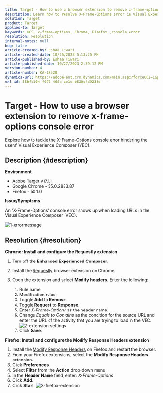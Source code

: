 ```yaml
---
title: Target - How to use a browser extension to remove x-frame-options console error
description: Learn how to resolve X-Frame-Options error in Visual Experience Composer (VEC), ensuring smooth URL loading for seamless content integration.
solution: Target
product: Target
applies-to: Target
keywords: KCS, x-frame-options, Chrome, Firefox ,console error
resolution: Resolution
internal-notes: null
bug: false
article-created-by: Eshaa Tiwari
article-created-date: 10/25/2023 5:13:25 PM
article-published-by: Eshaa Tiwari
article-published-date: 10/27/2023 2:39:12 PM
version-number: 4
article-number: KA-17520
dynamics-url: https://adobe-ent.crm.dynamics.com/main.aspx?forceUCI=1&pagetype=entityrecord&etn=knowledgearticle&id=d11f76cc-5973-ee11-9ae7-6045bd0063aa
exl-id: 55bfb104-f078-468a-ae1e-b520c4d923fe
---
```

# Target - How to use a browser extension to remove x-frame-options console error


Explore how to tackle the X-Frame-Options console error hindering the users' Visual Experience Composer (VEC).

## Description {#description}


<b>Environment</b>

- Adobe Target v17.1.1
- Google Chrome - 55.0.2883.87
- Firefox - 50.1.0


<b>Issue/Symptoms</b>

An 'X-Frame-Options' console error shows up when loading URLs in the Visual Experience Composer (VEC).

![1-errormessage](https://helpx.adobe.com/content/dam/help/en/target/kb/how-to-use-a-browser-extension-to-remove-x-frame-options-console/jcr%3acontent/main-pars/image/1-errormessage.jpg "1-errormessage")


## Resolution {#resolution}


<b>Chrome: Install and configure the Requestly extension</b>

1. Turn off the <b>Enhanced Experienced Composer</b>.
2. Install the [Requestly](https://chrome.google.com/webstore/detail/requestly/mdnleldcmiljblolnjhpnblkcekpdkpa?hl=en) browser extension on Chrome.
3. Open the extension and select <b>Modify headers</b>. Enter the following:

    1. Rule name
    2. Modification rules
    3. Toggle <b>Add</b> to <b>Remove</b>.
    4. Toggle <b>Request</b> to <b>Response</b>.
    5. Enter *X-Frame-Options* as the header name.
    6. Change *Equals to Contains* as the condition for the source URL and enter the URL of the activity that you are trying to load in the VEC.
        ![2-extension-settings](https://helpx.adobe.com/content/dam/help/en/target/kb/how-to-use-a-browser-extension-to-remove-x-frame-options-console/jcr%3acontent/main-pars/procedure/proc_par/step_2/step_par/image/2-extension-settings.png "2-extension-settings")
    7. Click <b>Save</b>.


<b>Firefox: Install and configure the Modify Response Headers extension</b>

1. Install the [Modify Response Headers](https://addons.mozilla.org/en-US/firefox/addon/modheader-firefox/) on Firefox and restart the browser.
2. From your Firefox extensions, select the <b>Modify Response Headers</b> extension.
3. Click <b>Preferences</b>.
4. Select <b>Filter</b> from the <b>Action</b> drop-down menu.
5. In the <b>Header Name</b> field, enter: *X-Frame-Options*
6. Click <b>Add</b>.
7. Click <b>Start</b>.
    ![3-firefox-extension](https://helpx.adobe.com/content/dam/help/en/target/kb/how-to-use-a-browser-extension-to-remove-x-frame-options-console/jcr%3acontent/main-pars/procedure_1532616470/proc_par/step_1817832849/step_par/image/3-firefox-extension.png "3-firefox-extension")
